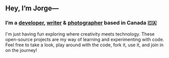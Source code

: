 ## Hey, I’m Jorge—

### I’m a [developer](https://www.jorge-perez.dev/), [writer](https://www.jperez.ca/) & [photographer](https://www.instagram.com/lensgrime/) based in Canada 🇨🇦

I'm just having fun exploring where creativity meets technology. These open-source projects are my way of learning and experimenting with code. Feel free to take a look, play around with the code, fork it, use it, and join in on the journey!
